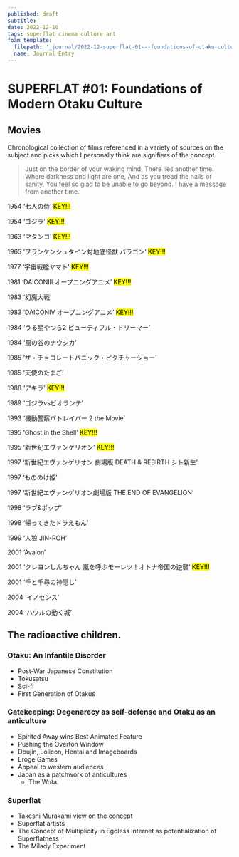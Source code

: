 ```yaml
---
published: draft
subtitle:
date: 2022-12-10
tags: superflat cinema culture art
foam_template:
  filepath: '_journal/2022-12-superflat-01---foundations-of-otaku-culture.md'
  name: Journal Entry
---
```


# SUPERFLAT #01: Foundations of Modern Otaku Culture

## Movies

Chronological collection of films referenced in a variety of sources on the subject and picks which I personally think are signifiers of the concept.

>Just on the border of your waking mind,
There lies another time.
Where darkness and light are one,
And as you tread the halls of sanity,
You feel so glad to be unable to go beyond.
I have a message from another time.

1954 ‘七人の侍’ <mark style="background-color: #FFFF00">KEY!!!</mark>

1954 ‘ゴジラ’ <mark style="background-color: #FFFF00">KEY!!!</mark>

1963 ‘マタンゴ’ <mark style="background-color: #FFFF00">KEY!!!</mark>

1965 ‘フランケンシュタイン対地底怪獣 バラゴン’ <mark style="background-color: #FFFF00">KEY!!!</mark>

1977 ‘宇宙戦艦ヤマト’ <mark style="background-color: #FFFF00">KEY!!!</mark>

1981 ‘DAICONⅢ オープニングアニメ’ <mark style="background-color: #FFFF00">KEY!!!</mark>

1983 ‘幻魔大戦’

1983 ‘DAICONⅣ オープニングアニメ’ <mark style="background-color: #FFFF00">KEY!!!</mark>

1984 ‘うる星やつら2 ビューティフル・ドリーマー’ 

1984 ‘風の谷のナウシカ’

1985 ‘ザ・チョコレートパニック・ピクチャーショー’

1985 ‘天使のたまご’

1988 ‘アキラ’ <mark style="background-color: #FFFF00">KEY!!!</mark>

1989 ‘ゴジラvsビオランテ’

1993 ‘機動警察パトレイバー 2 the Movie’

1995 ‘Ghost in the Shell’ <mark style="background-color: #FFFF00">KEY!!!</mark>

1995 ‘新世紀エヴァンゲリオン’ <mark style="background-color: #FFFF00">KEY!!!</mark>

1997 ‘新世紀エヴァンゲリオン 劇場版 DEATH & REBIRTH シト新生’

1997 ‘もののけ姫’

1997 ‘新世紀エヴァンゲリオン劇場版 THE END OF EVANGELION’

1998 ‘ラブ&ポップ’

1998 ‘帰ってきたドラえもん’ 

1999 ‘人狼 JIN-ROH’

2001 ‘Avalon’

2001 ‘クレヨンしんちゃん 嵐を呼ぶモーレツ！オトナ帝国の逆襲’  <mark style="background-color: #FFFF00">KEY!!!</mark>

2001 ‘千と千尋の神隠し’

2004 ‘イノセンス’

2004 ‘ハウルの動く城’

## The radioactive children.

### Otaku: An Infantile Disorder

- Post-War Japanese Constitution
- Tokusatsu
- Sci-fi
- First Generation of Otakus

### Gatekeeping: Degenarecy as self-defense and Otaku as an anticulture 

- Spirited Away wins Best Animated Feature
- Pushing the Overton Window
- Doujin, Lolicon, Hentai and Imageboards
- Eroge Games
- Appeal to western audiences
- Japan as a patchwork of anticultures
  -   The Wota.

### Superflat

- Takeshi Murakami view on the concept
- Superflat artists
- The Concept of Multiplicity in Egoless Internet as potentialization of Superflatness
- The Milady Experiment